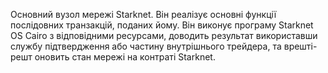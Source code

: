 Основний вузол мережі Starknet. Він реалізує основні функції послідовних транзакцій, поданих йому. Він виконує програму Starknet OS Cairo з відповідними ресурсами, доводить результат використавши службу підтвердження або частину внутрішнього трейдера, та врешті-решт оновить стан мережі на контраті Starknet.